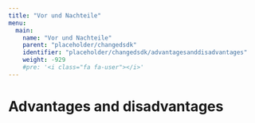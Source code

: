```yaml
---
title: "Vor und Nachteile"
menu:
  main:
    name: "Vor und Nachteile"
    parent: "placeholder/changedsdk"
    identifier: "placeholder/changedsdk/advantagesanddisadvantages"
    weight: -929
    #pre: '<i class="fa fa-user"></i>'
---
```


# Advantages and disadvantages

